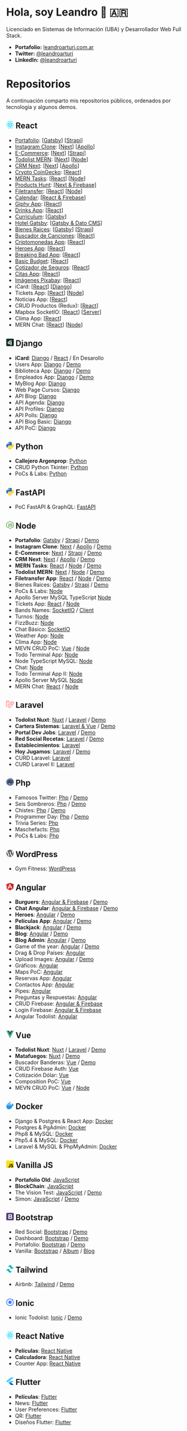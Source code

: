 # Hola, soy Leandro 👋 🇦🇷

Licenciado en Sistemas de Información (UBA) y Desarrollador Web Full Stack.

- **Portafolio:** [leandroarturi.com.ar](https://leandroarturi.com.ar)
- **Twitter:** [@leandroarturi](https://twitter.com/leandroarturi)
- **LinkedIn:** [@leandroarturi](https://www.linkedin.com/in/leandroarturi)

# Repositorios

A continuación comparto mis repositorios públicos, ordenados por tecnología y algunos demos.

## <span><img src="./icons/react.svg" alt="React" width="20px" height="20px"></span> React

- [Portafolio](https://leandroarturi.com.ar): [[Gatsby](https://github.com/larturi/portfolio-gatsby)] [[Strapi](https://github.com/larturi/portfolio-strapi)]
- [Instagram Clone](https://instaclone-react.netlify.app): [[Next](https://github.com/larturi/react-apollo-instaclone-client)] [[Apollo](https://github.com/larturi/apollo-instaclone-server)]
- [E-Commerce](http://cloudapp.com.ar/ecommerce-games): [[Next](https://github.com/larturi/react-ecommerce-client)] [[Strapi](https://github.com/larturi/strapi-ecommerce-server)]
- [Todolist MERN](http://www.todolist-mern.cloudapp.com.ar): [[Next](https://github.com/larturi/react-todolist-mern-cliente)] [[Node](https://github.com/larturi/node-todolist-mern-ts-server)] 
- [CRM Next](http://cloudapp.com.ar/crm-next-apollo): [[Next](https://github.com/larturi/react-graphql-crm)] [[Apollo](https://github.com/larturi/node-graphql-crm)]
- [Crypto CoinGecko](https://react-crypto-coingecko.netlify.app/): [[React](https://github.com/larturi/react-crypto-coingecko)]
- [MERN Tasks](http://mern-tasks.cloudapp.com.ar/): [[React](https://github.com/larturi/react-mern-tasks)] [[Node](https://github.com/larturi/node-mern-tasks)]
- [Products Hunt](https://product-hunt-1f8d8.web.app): [[Next & Firebase]](https://github.com/larturi/react-next-producthunt)
- [Filetransfer](https://react-filetransfer-cliente.vercel.app/): [[React](https://github.com/larturi/react-filetransfer-cliente)] [[Node](https://github.com/larturi/node-filetransfer-backend)]
- [Calendar](http://calendar-react.cloudapp.com.ar/login): [[React & Firebase](https://github.com/larturi/react-journal-app)]
- [Giphy App](http://cloudapp.com.ar/demo/gif-react): [[React](https://github.com/larturi/react-gift-app)]
- [Drinks App](http://cloudapp.com.ar/demo/drinks): [[React](https://github.com/larturi/react-drinks)]
- [Curriculum](https://gatsby-curriculum.netlify.app): [[Gatsby](https://github.com/larturi/react-gatsby-curriculum)]
- [Hotel Gatsby](https://gatsby-hotel-app.netlify.app/): [[Gatsby & Dato CMS](https://github.com/larturi/react-hotel-gatsby)]
- [Bienes Raices](https://bienesraices-gatsby-app.netlify.app/): [[Gatsby](https://github.com/larturi/react-propiedades-front-gatsby)] [[Strapi](https://github.com/larturi/node-propiedades-back)]
- [Buscador de Canciones](http://cloudapp.com.ar/demo/lyrics): [[React](https://github.com/larturi/react-lyrics)]
- [Criptomonedas App](http://cloudapp.com.ar/demo/cripto): [[React](https://github.com/larturi/react-criptomonedas)]
- [Heroes App](https://heros-react-app.netlify.app): [[React](https://github.com/larturi/react-heroes-app)]
- [Breaking Bad App](https://breakingbad-app-react.netlify.app): [[React](https://github.com/larturi/react-breakingbad-api)]
- [Basic Budget](https://budget-basic-react-app.netlify.app): [[React](https://github.com/larturi/react-presupuesto)]
- [Cotizador de Seguros](https://cotizador-react-app-ok.netlify.app): [[React](https://github.com/larturi/react-cotizador)]
- [Citas App](https://agenda-turnos-react.netlify.app): [[React](https://github.com/larturi/react-citas)]
- [Imágenes Pixabay](https://images-pixabay-react-app.netlify.app): [[React](https://github.com/larturi/react-imagenes-pixabay)]
- iCard: [[React](https://github.com/larturi/react-icard)] [[Django](https://github.com/larturi/django-rest-icard)]
- Tickets App: [[React](https://github.com/larturi/react-tickets-app)] [[Node](https://github.com/larturi/-node-tickets-app-server)]
- Noticias App: [[React](https://github.com/larturi/react-noticias)]
- CRUD Productos (Redux): [[React](https://github.com/larturi/react-redux-crud-productos)]
- Mapbox SocketIO: [[React](https://github.com/larturi/react-mapas-client)] [[Server](https://github.com/larturi/node-mapas-server)]
- Clima App: [[React](https://github.com/larturi/react-clima)]
- MERN Chat: [[React](https://github.com/larturi/react-chatapp-app)] [[Node](https://github.com/larturi/node-chatapp-server)]


## <span><img src="./icons/django.svg" alt="Django" width="20px" height="20px"></span> Django

- **iCard**: [Django](https://github.com/larturi/django-rest-icard) / [React](https://github.com/larturi/react-icard) / En Desarollo
- Users App: [Django](https://github.com/larturi/django-users) / [Demo](https://django-user-app.herokuapp.com/login/)
- Biblioteca App: [Django](https://github.com/larturi/django-biblioteca) / [Demo]( https://django-biblioteca.herokuapp.com)
- Empleados App: [Django](https://github.com/larturi/django-empleados) / [Demo](https://django-empleados.herokuapp.com)
- MyBlog App: [Django](https://github.com/larturi/django-myblog)
- Web Page Cursos: [Django](https://github.com/larturi/django-webpage/tree/main)
- API Blog: [Django](https://github.com/larturi/django-rest-blog-full)
- API Agenda: [Django](https://github.com/larturi/django-rest-agenda)
- API Profiles: [Django](https://github.com/larturi/django-profiles-api)
- API Polls: [Django](https://github.com/larturi/django_polls)
- API Blog Basic: [Django](https://github.com/larturi/django-rest-blog-basic)
- API PoC: [Django](https://github.com/larturi/django-apirest-lab-tests)

## <span><img src="./icons/python.svg" alt="Python" width="20px" height="20px"></span> Python

- **Callejero Argenprop**: [Python](https://github.com/larturi/python-argenprop-callejero)
- CRUD Python Tkinter: [Python](https://github.com/larturi/python-crud-tkinter/blob/main/README.md)
- PoCs & Labs: [Python](https://github.com/larturi/python-labs)

## <span><img src="./icons/python.svg" alt="Python" width="20px" height="20px"></span> FastAPI

-  PoC FastAPI & GraphQL: [FastAPI](https://github.com/larturi/fastapi-graphql-postgre)

## <span><img src="./icons/nodejs-icon.svg" alt="Node" width="20px" height="20px"></span> Node

- **Portafolio**: [Gatsby](https://github.com/larturi/portfolio-gatsby) / [Strapi](https://github.com/larturi/portfolio-strapi) / [Demo](https://leandroarturi.com.ar)
- **Instagram Clone**: [Next](https://github.com/larturi/react-apollo-instaclone-client) / [Apollo](https://github.com/larturi/apollo-instaclone-server) / [Demo](https://instaclone-react.netlify.app/caraoz)
- **E-Commerce**: [Next](https://github.com/larturi/react-ecommerce-client) / [Strapi](https://github.com/larturi/strapi-ecommerce-server) / [Demo](http://cloudapp.com.ar/ecommerce-games)
- **CRM Next**: [Next](https://github.com/larturi/react-graphql-crm) / [Apollo](https://github.com/larturi/node-graphql-crm) / [Demo](http://cloudapp.com.ar/crm-next-apollo)
- **MERN Tasks**: [React](https://github.com/larturi/react-mern-tasks) / [Node](https://github.com/larturi/node-mern-tasks) / [Demo](http://mern-tasks.cloudapp.com.ar/)
- **Todolist MERN**: [Next](https://github.com/larturi/react-todolist-mern-cliente) / [Node](https://github.com/larturi/node-todolist-mern-ts-server) / [Demo](http://www.todolist-mern.cloudapp.com.ar)
- **Filetransfer App**: [React](https://github.com/larturi/react-filetransfer-cliente) / [Node](https://github.com/larturi/node-filetransfer-backend) / [Demo](https://react-filetransfer-cliente.vercel.app/)
- Bienes Raices: [Gatsby](https://github.com/larturi/react-propiedades-front-gatsby) / [Strapi](https://github.com/larturi/node-propiedades-back) / [Demo](https://bienesraices-gatsby-app.netlify.app/)
- PoCs & Labs: [Node](https://github.com/larturi/node-labs)
- Apollo Server MySQL TypeScript [Node](https://github.com/larturi/apollo-graphql-typescript)
- Tickets App: [React](https://github.com/larturi/react-tickets-app) / [Node](https://github.com/larturi/-node-tickets-app-server)
- Bands Names: [SocketIO](https://github.com/larturi/socketio-band-names-server) / [Client](https://github.com/larturi/socketio-band-names)
- Turnos: [Node](https://github.com/larturi/node-turnos)
- FizzBuzz: [Node](https://github.com/larturi/node-ts-fizzbuzz)
- Chat Básico: [SocketIO](https://github.com/larturi/socketio-chat-basico)
- Weather App: [Node](https://github.com/larturi/node-weather-app)
- Clima App: [Node](https://github.com/larturi/node-clima)
- MEVN CRUD PoC: [Vue](https://github.com/larturi/vue-crud-node-frontend) / [Node](https://github.com/larturi/vue-crud-node-backend)
- Todo Terminal App: [Node](https://github.com/larturi/node-por-hacer)
- Node TypeScript MySQL: [Node](https://github.com/larturi/node-ts-mysql)
- Chat: [Node](https://github.com/larturi/node-socket-chat)
- Todo Terminal App II: [Node](https://github.com/larturi/node-todolist-app)
- Apollo Server MySQL [Node](https://github.com/larturi/apollo-graphql-mysql-server)
- MERN Chat: [React](https://github.com/larturi/react-chatapp-app) / [Node](https://github.com/larturi/node-chatapp-server)

## <span><img src="./icons/laravel.svg" alt="Laravel" width="20px" height="20px"></span> Laravel

- **Todolist Nuxt**: [Nuxt](https://github.com/larturi/vue-nuxt-todolist-client) / [Laravel](https://github.com/larturi/laravel-vue-todolist-backend) / [Demo](http://todolist-vue.cloudapp.com.ar/dist)
- **Cartera Sistemas**: [Laravel & Vue](https://github.com/larturi/laravel-cartera-sistemas) / [Demo](http://www.carteradesistemas.cloudapp.com.ar/login)
- **Portal Dev Jobs**: [Laravel](https://github.com/larturi/laravel-devJobs) / [Demo](http://www.devjobs.cloudapp.com.ar/)
- **Red Social Recetas**: [Laravel](https://github.com/larturi/laravel-recetas-cocina) / [Demo](http://www.recetas.cloudapp.com.ar)
- **Establecimientos**: [Laravel](https://github.com/larturi/laravel-establecimientos)
- **Hoy Jugamos**: [Laravel](https://github.com/larturi/php-hoyjugamos) / [Demo](http://hoyjugamos.cloudapp.com.ar/)
- CURD Laravel: [Laravel](https://github.com/larturi/laravel-abm)
- CURD Laravel II: [Laravel](https://github.com/larturi/laravel-abm2)

## <span><img src="./icons/php.svg" alt="Php" width="20px" height="20px"></span> Php

- Famosos Twitter: [Php](https://github.com/larturi/php-famosos-twitter) / [Demo](http://www.famososentwitter.com.ar/noticias-de-famosos-en-twitter/all/1.php)
- Seis Sombreros: [Php](https://github.com/larturi/php-seis-sombreros) / [Demo](http://testsombreros.site/)
- Chistes: [Php](https://github.com/larturi/php-chistessincodificar) / [Demo](http://chistescodificados.cloudapp.com.ar/controllers/chiste.php?accion=listar)
- Programmer Day: [Php](https://github.com/larturi/php-programmerday) / [Demo](http://programmerday.cloudapp.com.ar)
- Trivia Series: [Php](https://github.com/larturi/php-triviaseries)
- Maschefacts: [Php](https://github.com/larturi/php-maschefacts)
- PoCs & Labs: [Php](https://github.com/larturi/php-labs)

## <span><img src="./icons/wordpress-icon.svg" alt="WordPress" width="20px" height="20px"></span> WordPress

- Gym Fitness: [WordPress](https://github.com/larturi/wordpress-gym)

## <span><img src="./icons/angular-icon.svg" alt="Angular" width="20px" height="20px"></span> Angular

- **Burguers**: [Angular & Firebase](https://github.com/larturi/angular-burguer-queen) / [Demo](http://cloudapp.com.ar/demo/burgers/#/list-categories)
- **Chat Angular**: [Angular & Firebase](https://github.com/larturi/angular-firechat) / [Demo](http://cloudapp.com.ar/demo/firechat/)
- **Heroes**: [Angular](https://github.com/larturi/angular-buscador-heroes) / [Demo](http://cloudapp.com.ar/demo/heroes-ng/#/heroes)
- **Películas App**: [Angular](https://github.com/larturi/angular-peliculas) / [Demo](http://cloudapp.com.ar/demo/peliculas/#/home)
- **Blackjack**: [Angular](https://github.com/larturi/js-blackjack) / [Demo](http://cloudapp.com.ar/demo/blackjack/#/juego)
- **Blog**: [Angular](https://github.com/larturi/angular-blog) / [Demo](https://angular-blog-app.netlify.app)
- **Blog Admin**: [Angular](https://github.com/larturi/angular-dasboard-blog) / [Demo](https://blog-admin-angular.netlify.app)
- Game of the year: [Angular](https://github.com/larturi/angular-goty) / [Demo](http://cloudapp.com.ar/demo/goty/#/inicio)
- Drag & Drop Países: [Angular](https://github.com/larturi/angular-drag-drop-paises)
- Upload Images: [Angular](https://github.com/larturi/angular-uploadimages-firebase) / [Demo](http://cloudapp.com.ar/demo/upload-images/#/fotos)
- Gráficos: [Angular](https://github.com/larturi/angular-graficos)
- Maps PoC: [Angular](https://github.com/larturi/angular-mapas)
- Reservas App: [Angular](https://github.com/larturi/angular-reservas-peluqueria)
- Contactos App: [Angular](https://github.com/larturi/angular-contact-list)
- Pipes: [Angular](https://github.com/larturi/angular-pipes)
- Preguntas y Respuestas: [Angular](https://github.com/larturi/angular-preguntas-respuestas)
- CRUD Firebase: [Angular & Firebase](https://github.com/larturi/angular-crud-firebase)
- Login Firebase: [Angular & Firebase](https://github.com/larturi/angular-login-firebase)
- Angular Todolist: [Angular](https://github.com/larturi/angular-task-list)

## <span><img src="./icons/vue.svg" alt="Vue" width="20px" height="20px"></span> Vue

- **Todolist Nuxt**: [Nuxt](https://github.com/larturi/vue-nuxt-todolist-client) / [Laravel](https://github.com/larturi/laravel-vue-todolist-backend) / [Demo](http://todolist-vue.cloudapp.com.ar/dist)
- **Matafuegos**: [Nuxt](https://github.com/larturi/vue-nuxt-matafuegos) / [Demo](https://matafuegos-nuxt.netlify.app/)
- Buscador Banderas: [Vue](https://github.com/larturi/vue-buscador-banderas) / [Demo](https://vue-flags-api.netlify.app)
- CRUD Firebase Auth: [Vue](https://github.com/larturi/vue-crud-firebase-auth)
- Cotización Dólar: [Vue](https://github.com/larturi/vue-axios-vuetify-dolar)
- Composition PoC: [Vue](https://github.com/larturi/vue-composition-poc)
- MEVN CRUD PoC: [Vue](https://github.com/larturi/vue-crud-node-frontend) / [Node](https://github.com/larturi/vue-crud-node-backend)

## <span><img src="./icons/docker-icon.svg" alt="Docker" width="20px" height="20px"></span> Docker
- Django & Postgres & React App: [Docker](https://github.com/larturi/docker-django-rest-react-poc)
- Postgres & PgAdmin: [Docker](https://github.com/larturi/docker-postgres-pgadmin)
- Php8 & MySQL: [Docker](https://github.com/larturi/docker-php8-mysql)
- Php5.4 & MySQL: [Docker](https://github.com/larturi/docker-php54-mysql)
- Laravel & MySQL & PhpMyAdmin: [Docker](https://github.com/larturi/docker-laravel-mysql)


## <span><img src="./icons/javascript.svg" alt="Vanilla JS" width="20px" height="20px"></span> Vanilla JS

- **Portafolio Old**: [JavaScript](https://github.com/larturi/js-leandroarturi)
- **BlockChain**: [JavaScript](https://github.com/larturi/js-blockchain)
- The Vision Test: [JavaScript](https://github.com/larturi/js-the-vision-test) / [Demo](http://cloudapp.com.ar/visiontest)
- Simon: [JavaScript](https://github.com/larturi/js-simon) / [Demo](http://cloudapp.com.ar/demo/simon)

## <span><img src="./icons/bootstrap.svg" alt="Bootstrap" width="20px" height="20px"></span> Bootstrap

- Red Social: [Bootstrap](https://github.com/larturi/bootstrap-red-social) / [Demo](https://larturi.github.io/bootstrap-red-social)
- Dashboard: [Bootstrap](https://github.com/larturi/bootstrap-dashboard) / [Demo](https://larturi.github.io/bootstrap-dashboard/)
- Portafolio: [Bootstrap](https://github.com/larturi/bootstrap-portafolio) / [Demo](https://larturi.github.io/bootstrap-portafolio)
- Vanilla: [Bootstrap](https://github.com/larturi/bootstrap-vanilla-ejemplos) / [Album](https://larturi.github.io/bootstrap-vanilla-ejemplos/album.html) / [Blog](https://larturi.github.io/bootstrap-vanilla-ejemplos/blog.html)

## <span><img src="./icons/tailwindcss-icon.svg" alt="Tailwind" width="20px" height="20px"></span> Tailwind

- Airbnb: [Tailwind](https://github.com/larturi/tailwind-airbnb) / [Demo](https://larturi.github.io/tailwind-airbnb/)

## <span><img src="./icons/ionic.svg" alt="Ionic" width="20px" height="20px"></span> Ionic

-  Ionic Todolist: [Ionic](https://github.com/larturi/angular-todolist) / [Demo](http://cloudapp.com.ar/demo/todolist-ng/#/tabs/tab1)

## <span><img src="./icons/react.svg" alt="React Native" width="20px" height="20px"></span> React Native

-  **Películas**: [React Native](https://github.com/larturi/react-native-peliculas)
-  **Calculadora**: [React Native](https://github.com/larturi/react-native-calculadora)
-  Counter App: [React Native](https://github.com/larturi/react-native-counter-app)

## <span><img src="./icons/flutter.svg" alt="Flutter" width="20px" height="20px"></span> Flutter

-  **Películas**: [Flutter](https://github.com/larturi/flutter-peliculas)
-  News: [Flutter](https://github.com/larturi/flutter-news)
-  User Preferences: [Flutter](https://github.com/larturi/flutter-user-preferences)
-  QR: [Flutter](https://github.com/larturi/flutter-qr)
-  Diseños Flutter: [Flutter](https://github.com/larturi/flutter-disenos)
